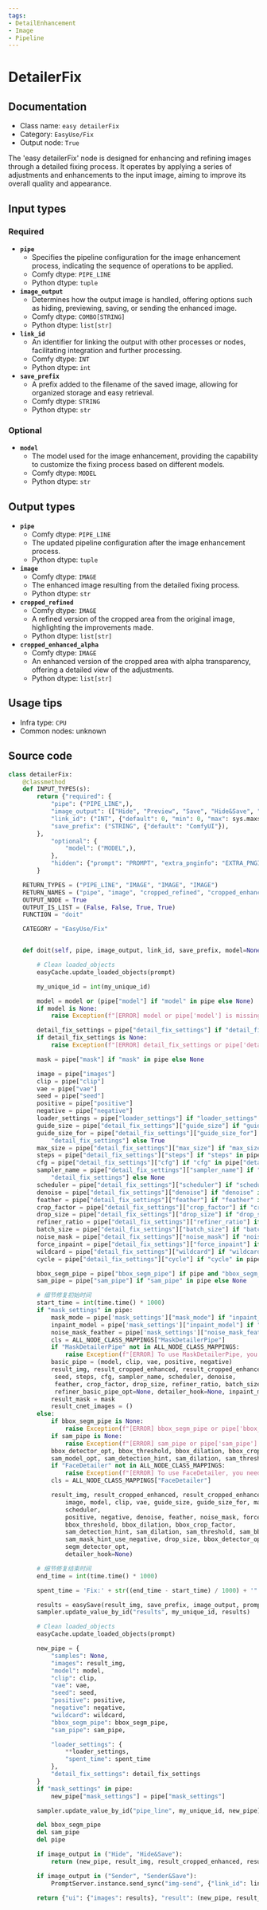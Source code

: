 ```yaml
---
tags:
- DetailEnhancement
- Image
- Pipeline
---
```


# DetailerFix
## Documentation
- Class name: `easy detailerFix`
- Category: `EasyUse/Fix`
- Output node: `True`

The 'easy detailerFix' node is designed for enhancing and refining images through a detailed fixing process. It operates by applying a series of adjustments and enhancements to the input image, aiming to improve its overall quality and appearance.
## Input types
### Required
- **`pipe`**
    - Specifies the pipeline configuration for the image enhancement process, indicating the sequence of operations to be applied.
    - Comfy dtype: `PIPE_LINE`
    - Python dtype: `tuple`
- **`image_output`**
    - Determines how the output image is handled, offering options such as hiding, previewing, saving, or sending the enhanced image.
    - Comfy dtype: `COMBO[STRING]`
    - Python dtype: `list[str]`
- **`link_id`**
    - An identifier for linking the output with other processes or nodes, facilitating integration and further processing.
    - Comfy dtype: `INT`
    - Python dtype: `int`
- **`save_prefix`**
    - A prefix added to the filename of the saved image, allowing for organized storage and easy retrieval.
    - Comfy dtype: `STRING`
    - Python dtype: `str`
### Optional
- **`model`**
    - The model used for the image enhancement, providing the capability to customize the fixing process based on different models.
    - Comfy dtype: `MODEL`
    - Python dtype: `str`
## Output types
- **`pipe`**
    - Comfy dtype: `PIPE_LINE`
    - The updated pipeline configuration after the image enhancement process.
    - Python dtype: `tuple`
- **`image`**
    - Comfy dtype: `IMAGE`
    - The enhanced image resulting from the detailed fixing process.
    - Python dtype: `str`
- **`cropped_refined`**
    - Comfy dtype: `IMAGE`
    - A refined version of the cropped area from the original image, highlighting the improvements made.
    - Python dtype: `list[str]`
- **`cropped_enhanced_alpha`**
    - Comfy dtype: `IMAGE`
    - An enhanced version of the cropped area with alpha transparency, offering a detailed view of the adjustments.
    - Python dtype: `list[str]`
## Usage tips
- Infra type: `CPU`
- Common nodes: unknown


## Source code
```python
class detailerFix:
    @classmethod
    def INPUT_TYPES(s):
        return {"required": {
            "pipe": ("PIPE_LINE",),
            "image_output": (["Hide", "Preview", "Save", "Hide&Save", "Sender", "Sender&Save"],{"default": "Preview"}),
            "link_id": ("INT", {"default": 0, "min": 0, "max": sys.maxsize, "step": 1}),
            "save_prefix": ("STRING", {"default": "ComfyUI"}),
        },
            "optional": {
                "model": ("MODEL",),
            },
            "hidden": {"prompt": "PROMPT", "extra_pnginfo": "EXTRA_PNGINFO", "my_unique_id": "UNIQUE_ID", }
        }

    RETURN_TYPES = ("PIPE_LINE", "IMAGE", "IMAGE", "IMAGE")
    RETURN_NAMES = ("pipe", "image", "cropped_refined", "cropped_enhanced_alpha")
    OUTPUT_NODE = True
    OUTPUT_IS_LIST = (False, False, True, True)
    FUNCTION = "doit"

    CATEGORY = "EasyUse/Fix"


    def doit(self, pipe, image_output, link_id, save_prefix, model=None, prompt=None, extra_pnginfo=None, my_unique_id=None):

        # Clean loaded_objects
        easyCache.update_loaded_objects(prompt)

        my_unique_id = int(my_unique_id)

        model = model or (pipe["model"] if "model" in pipe else None)
        if model is None:
            raise Exception(f"[ERROR] model or pipe['model'] is missing")

        detail_fix_settings = pipe["detail_fix_settings"] if "detail_fix_settings" in pipe else None
        if detail_fix_settings is None:
            raise Exception(f"[ERROR] detail_fix_settings or pipe['detail_fix_settings'] is missing")

        mask = pipe["mask"] if "mask" in pipe else None

        image = pipe["images"]
        clip = pipe["clip"]
        vae = pipe["vae"]
        seed = pipe["seed"]
        positive = pipe["positive"]
        negative = pipe["negative"]
        loader_settings = pipe["loader_settings"] if "loader_settings" in pipe else {}
        guide_size = pipe["detail_fix_settings"]["guide_size"] if "guide_size" in pipe["detail_fix_settings"] else 256
        guide_size_for = pipe["detail_fix_settings"]["guide_size_for"] if "guide_size_for" in pipe[
            "detail_fix_settings"] else True
        max_size = pipe["detail_fix_settings"]["max_size"] if "max_size" in pipe["detail_fix_settings"] else 768
        steps = pipe["detail_fix_settings"]["steps"] if "steps" in pipe["detail_fix_settings"] else 20
        cfg = pipe["detail_fix_settings"]["cfg"] if "cfg" in pipe["detail_fix_settings"] else 1.0
        sampler_name = pipe["detail_fix_settings"]["sampler_name"] if "sampler_name" in pipe[
            "detail_fix_settings"] else None
        scheduler = pipe["detail_fix_settings"]["scheduler"] if "scheduler" in pipe["detail_fix_settings"] else None
        denoise = pipe["detail_fix_settings"]["denoise"] if "denoise" in pipe["detail_fix_settings"] else 0.5
        feather = pipe["detail_fix_settings"]["feather"] if "feather" in pipe["detail_fix_settings"] else 5
        crop_factor = pipe["detail_fix_settings"]["crop_factor"] if "crop_factor" in pipe["detail_fix_settings"] else 3.0
        drop_size = pipe["detail_fix_settings"]["drop_size"] if "drop_size" in pipe["detail_fix_settings"] else 10
        refiner_ratio = pipe["detail_fix_settings"]["refiner_ratio"] if "refiner_ratio" in pipe else 0.2
        batch_size = pipe["detail_fix_settings"]["batch_size"] if "batch_size" in pipe["detail_fix_settings"] else 1
        noise_mask = pipe["detail_fix_settings"]["noise_mask"] if "noise_mask" in pipe["detail_fix_settings"] else None
        force_inpaint = pipe["detail_fix_settings"]["force_inpaint"] if "force_inpaint" in pipe["detail_fix_settings"] else False
        wildcard = pipe["detail_fix_settings"]["wildcard"] if "wildcard" in pipe["detail_fix_settings"] else ""
        cycle = pipe["detail_fix_settings"]["cycle"] if "cycle" in pipe["detail_fix_settings"] else 1

        bbox_segm_pipe = pipe["bbox_segm_pipe"] if pipe and "bbox_segm_pipe" in pipe else None
        sam_pipe = pipe["sam_pipe"] if "sam_pipe" in pipe else None

        # 细节修复初始时间
        start_time = int(time.time() * 1000)
        if "mask_settings" in pipe:
            mask_mode = pipe['mask_settings']["mask_mode"] if "inpaint_model" in pipe['mask_settings'] else True
            inpaint_model = pipe['mask_settings']["inpaint_model"] if "inpaint_model" in pipe['mask_settings'] else False
            noise_mask_feather = pipe['mask_settings']["noise_mask_feather"] if "noise_mask_feather" in pipe['mask_settings'] else 20
            cls = ALL_NODE_CLASS_MAPPINGS["MaskDetailerPipe"]
            if "MaskDetailerPipe" not in ALL_NODE_CLASS_MAPPINGS:
                raise Exception(f"[ERROR] To use MaskDetailerPipe, you need to install 'Impact Pack'")
            basic_pipe = (model, clip, vae, positive, negative)
            result_img, result_cropped_enhanced, result_cropped_enhanced_alpha, basic_pipe, refiner_basic_pipe_opt = cls().doit(image, mask, basic_pipe, guide_size, guide_size_for, max_size, mask_mode,
             seed, steps, cfg, sampler_name, scheduler, denoise,
             feather, crop_factor, drop_size, refiner_ratio, batch_size, cycle=1,
             refiner_basic_pipe_opt=None, detailer_hook=None, inpaint_model=inpaint_model, noise_mask_feather=noise_mask_feather)
            result_mask = mask
            result_cnet_images = ()
        else:
            if bbox_segm_pipe is None:
                raise Exception(f"[ERROR] bbox_segm_pipe or pipe['bbox_segm_pipe'] is missing")
            if sam_pipe is None:
                raise Exception(f"[ERROR] sam_pipe or pipe['sam_pipe'] is missing")
            bbox_detector_opt, bbox_threshold, bbox_dilation, bbox_crop_factor, segm_detector_opt = bbox_segm_pipe
            sam_model_opt, sam_detection_hint, sam_dilation, sam_threshold, sam_bbox_expansion, sam_mask_hint_threshold, sam_mask_hint_use_negative = sam_pipe
            if "FaceDetailer" not in ALL_NODE_CLASS_MAPPINGS:
                raise Exception(f"[ERROR] To use FaceDetailer, you need to install 'Impact Pack'")
            cls = ALL_NODE_CLASS_MAPPINGS["FaceDetailer"]

            result_img, result_cropped_enhanced, result_cropped_enhanced_alpha, result_mask, pipe, result_cnet_images = cls().doit(
                image, model, clip, vae, guide_size, guide_size_for, max_size, seed, steps, cfg, sampler_name,
                scheduler,
                positive, negative, denoise, feather, noise_mask, force_inpaint,
                bbox_threshold, bbox_dilation, bbox_crop_factor,
                sam_detection_hint, sam_dilation, sam_threshold, sam_bbox_expansion, sam_mask_hint_threshold,
                sam_mask_hint_use_negative, drop_size, bbox_detector_opt, wildcard, cycle, sam_model_opt,
                segm_detector_opt,
                detailer_hook=None)

        # 细节修复结束时间
        end_time = int(time.time() * 1000)

        spent_time = 'Fix:' + str((end_time - start_time) / 1000) + '"'

        results = easySave(result_img, save_prefix, image_output, prompt, extra_pnginfo)
        sampler.update_value_by_id("results", my_unique_id, results)

        # Clean loaded_objects
        easyCache.update_loaded_objects(prompt)

        new_pipe = {
            "samples": None,
            "images": result_img,
            "model": model,
            "clip": clip,
            "vae": vae,
            "seed": seed,
            "positive": positive,
            "negative": negative,
            "wildcard": wildcard,
            "bbox_segm_pipe": bbox_segm_pipe,
            "sam_pipe": sam_pipe,

            "loader_settings": {
                **loader_settings,
                "spent_time": spent_time
            },
            "detail_fix_settings": detail_fix_settings
        }
        if "mask_settings" in pipe:
            new_pipe["mask_settings"] = pipe["mask_settings"]

        sampler.update_value_by_id("pipe_line", my_unique_id, new_pipe)

        del bbox_segm_pipe
        del sam_pipe
        del pipe

        if image_output in ("Hide", "Hide&Save"):
            return (new_pipe, result_img, result_cropped_enhanced, result_cropped_enhanced_alpha, result_mask, result_cnet_images)

        if image_output in ("Sender", "Sender&Save"):
            PromptServer.instance.send_sync("img-send", {"link_id": link_id, "images": results})

        return {"ui": {"images": results}, "result": (new_pipe, result_img, result_cropped_enhanced, result_cropped_enhanced_alpha, result_mask, result_cnet_images )}

```
